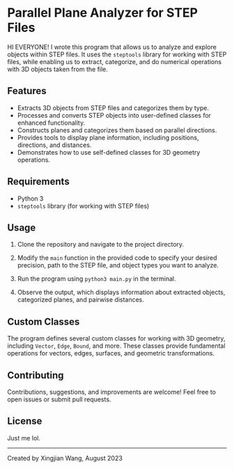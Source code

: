 # Parallel Plane Analyzer for STEP Files

HI EVERYONE! I wrote this program that allows us to analyze and explore objects within STEP files. It uses the `steptools` library for working with STEP files, while enabling us to extract, categorize, and do numerical operations with 3D objects taken from the file.

## Features

- Extracts 3D objects from STEP files and categorizes them by type.
- Processes and converts STEP objects into user-defined classes for enhanced functionality.
- Constructs planes and categorizes them based on parallel directions.
- Provides tools to display plane information, including positions, directions, and distances.
- Demonstrates how to use self-defined classes for 3D geometry operations.

## Requirements

- Python 3
- `steptools` library (for working with STEP files)

## Usage

1. Clone the repository and navigate to the project directory.

2. Modify the `main` function in the provided code to specify your desired precision, path to the STEP file, and object types you want to analyze.

3. Run the program using `python3 main.py` in the terminal.

4. Observe the output, which displays information about extracted objects, categorized planes, and pairwise distances.

## Custom Classes

The program defines several custom classes for working with 3D geometry, including `Vector`, `Edge`, `Bound`, and more. These classes provide fundamental operations for vectors, edges, surfaces, and geometric transformations.

## Contributing

Contributions, suggestions, and improvements are welcome! Feel free to open issues or submit pull requests.

## License

Just me lol.

---

Created by Xingjian Wang, August 2023
